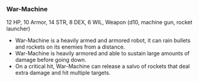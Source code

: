 ### War-Machine

12 HP, 10 Armor, 14 STR, 8 DEX, 6 WIL, Weapon (d10, machine gun, rocket launcher)

- War-Machine is a heavily armed and armored robot, it can rain bullets and rockets on its enemies from a distance.
- War-Machine is heavily armored and able to sustain large amounts of damage before going down.
- On a critical hit, War-Machine can release a salvo of rockets that deal extra damage and hit multiple targets.

